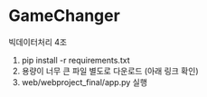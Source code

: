 # GameChanger
빅데이터처리 4조

1. pip install -r requirements.txt
2. 용량이 너무 큰 파일 별도로 다운로드 (아래 링크 확인)
3. web/webproject_final/app.py 실행

